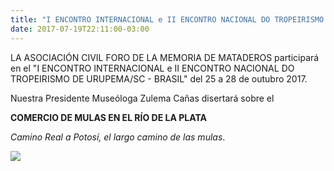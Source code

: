 ```yaml
---
title: "I ENCONTRO INTERNACIONAL e II ENCONTRO NACIONAL DO TROPEIRISMO DE URUPEMA/SC - BRASIL"
date: 2017-07-19T22:11:00-03:00
---
```


LA ASOCIACIÓN CIVIL FORO DE LA MEMORIA DE MATADEROS participará en el "I ENCONTRO INTERNACIONAL e II ENCONTRO NACIONAL DO TROPEIRISMO DE URUPEMA/SC - BRASIL" del 25 a 28 de outubro 2017.

Nuestra Presidente Museóloga Zulema Cañas disertará sobre el

**COMERCIO DE MULAS EN EL RÍO DE LA PLATA**

*Camino Real a Potosí, el largo camino de las mulas*.


[![](https://blogger.googleusercontent.com/img/b/R29vZ2xl/AVvXsEiRCnlq0lHlLjhmsCpgb1x562hnIX4UWUyJaC1Vqp7kPga-kMQqLnFEUKXRWjQcTQ2LMaGhn3BpSk4AukIH_G0TIOpZl0Jr-IMiYIoNFIQiIlNm3t6PRxkXiogdNP9avcn-TKLvSreeEqF3/s640/FEIRA-TROPEIRA-EM-SOROCABA-DESENHO-DE-GET%25C3%259ALIO-DELPHIN.jpg)](https://blogger.googleusercontent.com/img/b/R29vZ2xl/AVvXsEiRCnlq0lHlLjhmsCpgb1x562hnIX4UWUyJaC1Vqp7kPga-kMQqLnFEUKXRWjQcTQ2LMaGhn3BpSk4AukIH_G0TIOpZl0Jr-IMiYIoNFIQiIlNm3t6PRxkXiogdNP9avcn-TKLvSreeEqF3/s1600/FEIRA-TROPEIRA-EM-SOROCABA-DESENHO-DE-GET%25C3%259ALIO-DELPHIN.jpg)